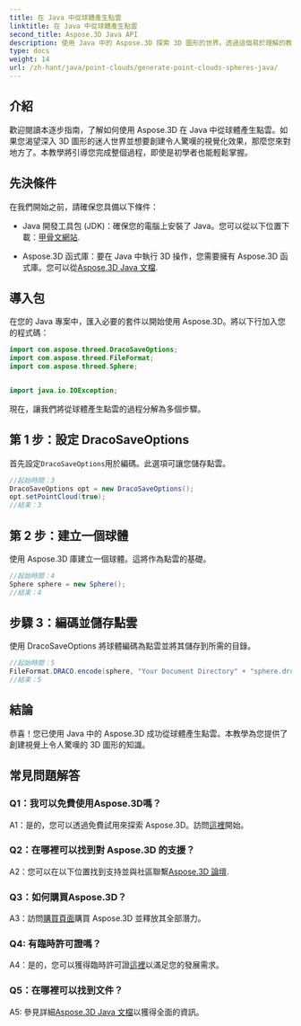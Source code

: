 ```yaml
---
title: 在 Java 中從球體產生點雲
linktitle: 在 Java 中從球體產生點雲
second_title: Aspose.3D Java API
description: 使用 Java 中的 Aspose.3D 探索 3D 圖形的世界。透過這個易於理解的教程學習從球體生成點雲。
type: docs
weight: 14
url: /zh-hant/java/point-clouds/generate-point-clouds-spheres-java/
---
```

## 介紹

歡迎閱讀本逐步指南，了解如何使用 Aspose.3D 在 Java 中從球體產生點雲。如果您渴望深入 3D 圖形的迷人世界並想要創建令人驚嘆的視覺化效果，那麼您來對地方了。本教學將引導您完成整個過程，即使是初學者也能輕鬆掌握。

## 先決條件

在我們開始之前，請確保您具備以下條件：

-  Java 開發工具包 (JDK)：確保您的電腦上安裝了 Java。您可以從以下位置下載：[甲骨文網站](https://www.oracle.com/java/technologies/javase-downloads.html).

-  Aspose.3D 函式庫：要在 Java 中執行 3D 操作，您需要擁有 Aspose.3D 函式庫。您可以從[Aspose.3D Java 文檔](https://reference.aspose.com/3d/java/).

## 導入包

在您的 Java 專案中，匯入必要的套件以開始使用 Aspose.3D。將以下行加入您的程式碼：

```java
import com.aspose.threed.DracoSaveOptions;
import com.aspose.threed.FileFormat;
import com.aspose.threed.Sphere;


import java.io.IOException;
```

現在，讓我們將從球體產生點雲的過程分解為多個步驟。

## 第 1 步：設定 DracoSaveOptions

首先設定`DracoSaveOptions`用於編碼。此選項可讓您儲存點雲。

```java
//起始時間：3
DracoSaveOptions opt = new DracoSaveOptions();
opt.setPointCloud(true);
//結束：3
```

## 第 2 步：建立一個球體

使用 Aspose.3D 庫建立一個球體。這將作為點雲的基礎。

```java
//起始時間：4
Sphere sphere = new Sphere();
//結束：4
```

## 步驟 3：編碼並儲存點雲

使用 DracoSaveOptions 將球體編碼為點雲並將其儲存到所需的目錄。

```java
//起始時間：5
FileFormat.DRACO.encode(sphere, "Your Document Directory" + "sphere.drc", opt);
//結束：5
```

## 結論

恭喜！您已使用 Java 中的 Aspose.3D 成功從球體產生點雲。本教學為您提供了創建視覺上令人驚嘆的 3D 圖形的知識。

## 常見問題解答

### Q1：我可以免費使用Aspose.3D嗎？

 A1：是的，您可以透過免費試用來探索 Aspose.3D。訪問[這裡](https://releases.aspose.com/)開始。

### Q2：在哪裡可以找到對 Aspose.3D 的支援？

 A2：您可以在以下位置找到支持並與社區聯繫[Aspose.3D 論壇](https://forum.aspose.com/c/3d/18).

### Q3：如何購買Aspose.3D？

 A3：訪問[購買頁面](https://purchase.aspose.com/buy)購買 Aspose.3D 並釋放其全部潛力。

### Q4: 有臨時許可證嗎？

 A4：是的，您可以獲得臨時許可證[這裡](https://purchase.aspose.com/temporary-license/)以滿足您的發展需求。

### Q5：在哪裡可以找到文件？

 A5: 參見詳細[Aspose.3D Java 文檔](https://reference.aspose.com/3d/java/)以獲得全面的資訊。
